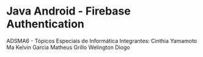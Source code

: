 # Java Android - Firebase Authentication

ADSMA6 - Tópicos Especiais de Informática
Integrantes:
    Cinthia Yamamoto Ma
    Kelvin Garcia
    Matheus Grillo
    Welington Diogo
